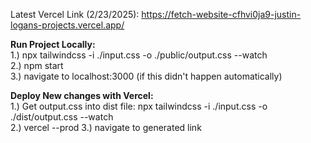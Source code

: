 Latest Vercel Link (2/23/2025): https://fetch-website-cfhvi0ja9-justin-logans-projects.vercel.app/

**Run Project Locally:** <br />
1.) npx tailwindcss -i ./input.css -o ./public/output.css --watch <br />
2.) npm start <br />
3.) navigate to localhost:3000 (if this didn't happen automatically) <br />

**Deploy New changes with Vercel:** <br />
1.) Get output.css into dist file: npx tailwindcss -i ./input.css -o ./dist/output.css --watch <br />
2.) vercel --prod
3.) navigate to generated link
